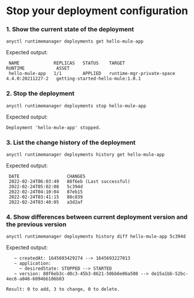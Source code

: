 # Stop your deployment configuration

### 1. Show the current state of the deployment

```
anyctl runtimemanager deployments get hello-mule-app
```

Expected output:

```
 NAME             REPLICAS   STATUS    TARGET                      RUNTIME            ASSET
 hello-mule-app   1/1        APPLIED   runtime-mgr-private-space   4.4.0:20211227-2   getting-started-hello-mule:1.0.1
```

### 2. Stop the deployment

```
anyctl runtimemanager deployments stop hello-mule-app
```

Expected output:

```
Deployment 'hello-mule-app' stopped.
```

### 3. List the change history of the deployment

```
anyctl runtimemanager deployments history get hello-mule-app
```

Expected output:

```
 DATE                  CHANGES
 2022-02-24T06:03:49   88f6eb (Last successful) 
 2022-02-24T05:02:08   5c394d
 2022-02-24T04:10:04   87eb15
 2022-02-24T03:41:15   88c839
 2022-02-24T03:40:05   a3d2af
```

### 4. Show differences between current deployment version and the previous version

```
anyctl runtimemanager deployments history diff hello-mule-app 5c394d 
```

Expected output:

```
   ~ createdAt: 1645693429274 --> 1645693227013
   ~ application: 
     ~ desiredState: STOPPED --> STARTED
   ~ version: 88f6eb3c-d0c3-45b3-8621-50bb6e06a508 --> de15a1bb-52bc-4ec6-a046-6094bb106b03

Result: 0 to add, 3 to change, 0 to delete.
```
